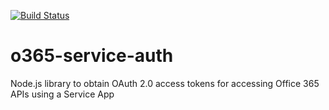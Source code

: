 [![Build Status](https://travis-ci.org/juriwiens/o365-service-auth.svg?branch=master)](https://travis-ci.org/juriwiens/o365-service-auth)

# o365-service-auth
Node.js library to obtain OAuth 2.0 access tokens for accessing Office 365 APIs using a Service App
